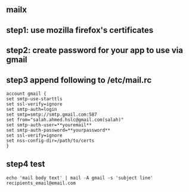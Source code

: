 ## mailx

## step1: use mozilla firefox's certificates

## step2: create password for your app to use via gmail

## step3 append following to /etc/mail.rc

```
account gmail {
set smtp-use-starttls
set ssl-verify=ignore
set smtp-auth=login
set smtp=smtp://smtp.gmail.com:587
set from="salah.ahmed.hslc@gmail.com(salah)"
set smtp-auth-user=**youremail**
set smtp-auth-password=**yourpassword**
set ssl-verify=ignore
set nss-config-dir=/path/to/certs
}
```


## step4 test
`echo 'mail body text' | mail -A gmail -s 'subject line' recipients_email@email.com`
